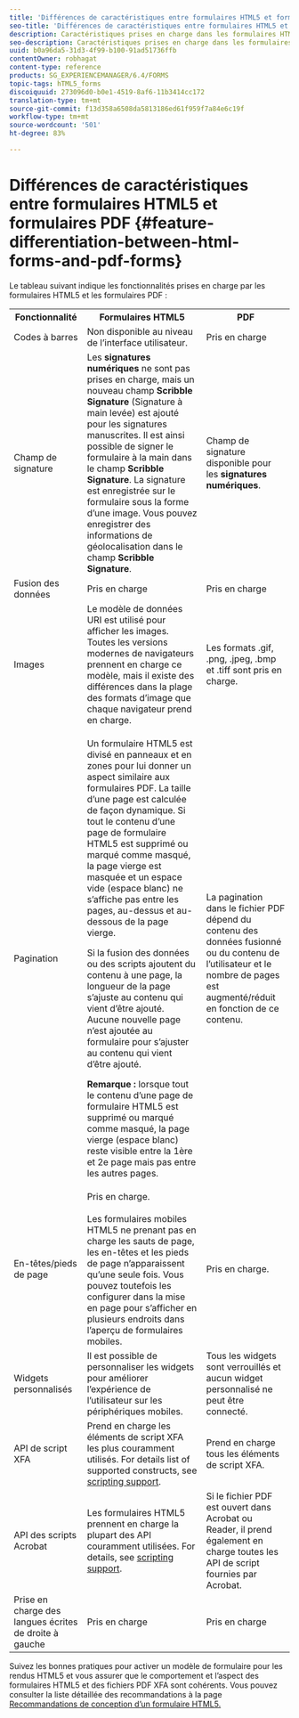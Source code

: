```yaml
---
title: 'Différences de caractéristiques entre formulaires HTML5 et formulaires PDF '
seo-title: 'Différences de caractéristiques entre formulaires HTML5 et formulaires PDF '
description: Caractéristiques prises en charge dans les formulaires HTML5 et les formulaires PDF
seo-description: Caractéristiques prises en charge dans les formulaires HTML5 et les formulaires PDF
uuid: b0a96da5-31d3-4f99-b100-91ad51736ffb
contentOwner: robhagat
content-type: reference
products: SG_EXPERIENCEMANAGER/6.4/FORMS
topic-tags: hTML5_forms
discoiquuid: 273096d0-b0e1-4519-8af6-11b3414cc172
translation-type: tm+mt
source-git-commit: f13d358a6508da5813186ed61f959f7a84e6c19f
workflow-type: tm+mt
source-wordcount: '501'
ht-degree: 83%

---
```



# Différences de caractéristiques entre formulaires HTML5 et formulaires PDF {#feature-differentiation-between-html-forms-and-pdf-forms}

Le tableau suivant indique les fonctionnalités prises en charge par les formulaires HTML5 et les formulaires PDF :

<table> 
 <tbody>
  <tr>
   <th>Fonctionnalité</th> 
   <th>Formulaires HTML5</th> 
   <th>PDF</th> 
  </tr>
  <tr>
   <td>Codes à barres<br /> </td> 
   <td>Non disponible au niveau de l’interface utilisateur. </td> 
   <td>Pris en charge</td> 
  </tr>
  <tr>
   <td>Champ de signature<br /> </td> 
   <td>Les <strong>signatures numériques</strong> ne sont pas prises en charge, mais un nouveau champ <strong>Scribble Signature</strong> (Signature à main levée) est ajouté pour les signatures manuscrites. Il est ainsi possible de signer le formulaire à la main dans le champ <strong>Scribble Signature</strong>. La signature est enregistrée sur le formulaire sous la forme d’une image. Vous pouvez enregistrer des informations de géolocalisation dans le champ <strong>Scribble Signature</strong>.</td> 
   <td>Champ de signature disponible pour les <strong>signatures numériques</strong>.</td> 
  </tr>
  <tr>
   <td>Fusion des données</td> 
   <td>Pris en charge</td> 
   <td>Pris en charge</td> 
  </tr>
  <tr>
   <td>Images</td> 
   <td>Le modèle de données URI est utilisé pour afficher les images. Toutes les versions modernes de navigateurs prennent en charge ce modèle, mais il existe des différences dans la plage des formats d’image que chaque navigateur prend en charge.<br /> </td> 
   <td>Les formats .gif, .png, .jpeg, .bmp et .tiff sont pris en charge.</td> 
  </tr>
  <tr>
   <td>Pagination<br /> </td> 
   <td><p>Un formulaire HTML5 est divisé en panneaux et en zones pour lui donner un aspect similaire aux formulaires PDF. La taille d’une page est calculée de façon dynamique. Si tout le contenu d’une page de formulaire HTML5 est supprimé ou marqué comme masqué, la page vierge est masquée et un espace vide (espace blanc) ne s’affiche pas entre les pages, au-dessus et au-dessous de la page vierge.</p> <p>Si la fusion des données ou des scripts ajoutent du contenu à une page, la longueur de la page s’ajuste au contenu qui vient d’être ajouté. Aucune nouvelle page n’est ajoutée au formulaire pour s’ajuster au contenu qui vient d’être ajouté. </p> <p><strong>Remarque :</strong> lorsque tout le contenu d’une page de formulaire HTML5 est supprimé ou marqué comme masqué, la page vierge (espace blanc) reste visible entre la 1ère et 2e page mais pas entre les autres pages.</p> </td> 
   <td>La pagination dans le fichier PDF dépend du contenu des données fusionné ou du contenu de l’utilisateur et le nombre de pages est augmenté/réduit en fonction de ce contenu.</td> 
  </tr>
  <tr>
   <td>En-têtes/pieds de page </td> 
   <td>Pris en charge. <br /> <br /> Les formulaires mobiles HTML5 ne prenant pas en charge les sauts de page, les en-têtes et les pieds de page n’apparaissent qu’une seule fois. Vous pouvez toutefois les configurer dans la mise en page pour s’afficher en plusieurs endroits dans l’aperçu de formulaires mobiles.<br /> </td> 
   <td>Pris en charge.</td> 
  </tr>
  <tr>
   <td>Widgets personnalisés</td> 
   <td>Il est possible de personnaliser les widgets pour améliorer l’expérience de l’utilisateur sur les périphériques mobiles.<br /> </td> 
   <td>Tous les widgets sont verrouillés et aucun widget personnalisé ne peut être connecté.<br /> </td> 
  </tr>
  <tr>
   <td>API de script XFA</td> 
   <td>Prend en charge les éléments de script XFA les plus couramment utilisés. For details list of supported constructs, see <a href="/help/forms/using/scripting-support.md">scripting support</a>.</td> 
   <td>Prend en charge tous les éléments de script XFA.</td> 
  </tr>
  <tr>
   <td>API des scripts Acrobat </td> 
   <td>Les formulaires HTML5 prennent en charge la plupart des API couramment utilisées. For details, see <a href="/help/forms/using/scripting-support.md">scripting support</a>.</td> 
   <td>Si le fichier PDF est ouvert dans Acrobat ou Reader, il prend également en charge toutes les API de script fournies par Acrobat.</td> 
  </tr>
  <tr>
   <td>Prise en charge des langues écrites de droite à gauche </td> 
   <td>Pris en charge</td> 
   <td>Pris en charge</td> 
  </tr>
 </tbody>
</table>

Suivez les bonnes pratiques pour activer un modèle de formulaire pour les rendus HTML5 et vous assurer que le comportement et l’aspect des formulaires HTML5 et des fichiers PDF XFA sont cohérents. Vous pouvez consulter la liste détaillée des recommandations à la page [Recommandations de conception d’un formulaire HTML5.](/help/forms/using/best-practices-for-html5-forms.md)

